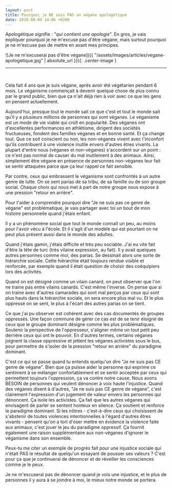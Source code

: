 ```yaml
---
layout: post
title: Pourquoi je NE suis PAS un végane apologétique
date: 2018-08-09 14:06 +0200
---
```


Apologétique signifie : "_qui contient une apologie_". En gros, je vais expliquer
pourquoi je ne m'excuse pas d'être végane, mais surtout pourquoi je ne m'excuse
pas de mettre en avant mes principes.

![Je ne m'excuserai pas d'être végane]({{ "/assets/images/articles/vegane-apologetique.jpg" | absolute_url }}){: .center-image }

---

<br>

Cela fait 4 ans que je suis végane, après avoir été végétarien pendant 6 mois.
Le véganisme commençait à devenir quelque chose de plus connu par le grand
public, bien que ça n'ait déjà rien à voir avec ce que les gens en pensent
actuellement.

Aujourd'hui, presque tout le monde sait ce que c'est et tout le monde sait qu'il
y a plusieurs millions de personnes qui sont véganes. Le véganisme est un mode
de vie viable qui croît en popularité. Des véganes ont d'excellentes
performances en athlétisme, dirigent des sociétés fructueuses, fondent des
familles véganes et en bonne santé. Et ça change tout. Que ce soit conscient ou
non, les non-véganes vivent avec l'inconfort qu'ils contribuent à une violence
inutile envers d'autres êtres vivants. La plupart d'entre nous (véganes et
non-véganes) s'accordent sur un point : ce n'est pas normal de causer du mal
inutilement à des animaux. Ainsi, simplement être végane en présence de
personnes non-véganes leur fait se sentir attaquées parce que ça leur rappel ce
fait sensible.

Par contre, ceux qui embrassent le véganisme sont confrontés à un autre genre de
lutte. On se sent parias de sa tribu, de sa famille ou de son groupe social.
Chaque choix qui nous met à part de notre groupe nous expose à une pression
"retour en arrière".

Pour t'aider à comprendre pourquoi dire "Je ne suis pas ce genre de végane" est
problématique, je vais partager avec toi un bout de mon histoire personnelle
quand j'étais enfant.

Il y a un phénomène social que tout le monde connait un peu, au moins pour
l'avoir vécu à l'école. Et il s'agit d'un modèle qui est pourtant on ne peut
plus présent aussi dans le monde des adultes.

Quand j'étais gamin, j'étais difficile et très peu sociable. J'ai eu vite fait
d'être la tête de turc (très vilaine expression, au fait). Il y avait quelques
autres personnes comme moi, des parias. Se dessinait alors une sorte de
hiérarchie sociale. Cette hiérarchie était toujours rendue visible et renforcée,
par exemple quand il était question de choisir des coéquipiers lors des
activités.

Quand on est désigné comme un vilain canard, on peut observer que l'on ne traine
pas entre vilains canards. C'est même l'inverse. On pense que si on traine avec
d'autres camarades qui sont mal perçus par ceux qui sont plus hauts dans la
hiérarchie sociale, on sera encore plus mal vu. Et le plus oppressé on se sent,
le plus à l'écart des autres parias on se tient.

Ce que j'ai pu observer est cohérent avec des cas documentés de groupes
oppressés. Une façon commune de gérer ce cas est de se tenir éloigné de ceux que
le groupe dominant désigne comme les plus problématiques. Soutenir la
perspective de l'oppresseur, s'aligner même un tout petit peu derrière ceux qui
ont le pouvoir. En d'autres termes, certains véganes joignent la classe
oppressive et jettent les véganes activistes sous le bus, pour permettre de
s'isoler de la pression "retour en arrière" du paradigme dominant.

C'est ce qui se passe quand tu entends quelqu'un dire "Je ne suis pas CE genre
de végane". Bien que ça puisse aider la personne qui exprime ce sentiment à se
mélanger confortablement et se sentir acceptée par ceux qui permettent toujours
l'oppression, ça va contre notre cause. Nous avons BESOIN de personnes qui
veulent dénoncer à voix haute l'injustice. Quand des véganes disent à d'autres,
"Je ne suis pas CE genre de végane”, c'est clairement l'expression d'un jugement
de valeur envers les personnes qui dénoncent. Ça isole les activistes. Ça fait
que les autres véganes qui envisagent de parler se sentent honteux en silence.
Ça soutient et renforce le paradigme dominant. Si les nôtres - c'est-à-dire ceux
qui choisissent de s'abstenir de toutes violences intentionnelles à l'égard
d'autres êtres vivants - pensent qu'on a tort d'oser mettre en évidence la
violence faite aux animaux, c'est jouer le jeu du paradigme oppressif. Ça
fournit également une raison supplémentaire aux non-véganes d'ignorer le
véganisme dans son ensemble.

Peux-tu me citer un exemple de progrès fait pour une injustice sociale qui
n'était PAS le résultat de quelqu'un essayant de pousser ses valeurs ? C'est
pour ça que je continuerai de dénoncer et de réveiller les consciences comme je
le peux.

Je ne m'excuserai pas de dénoncer quand je vois une injustice, et le plus de
personnes il y aura à se joindre à moi, le mieux notre monde se portera.
